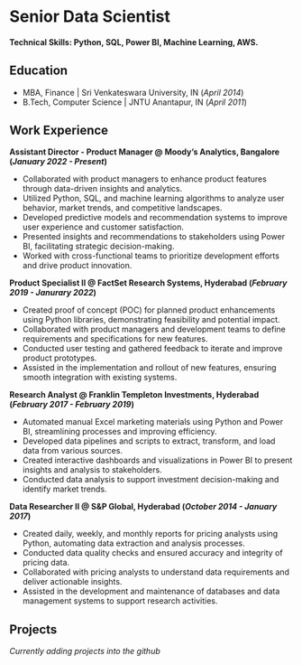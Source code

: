 # Senior Data Scientist

#### Technical Skills: Python, SQL, Power BI, Machine Learning, AWS.

## Education								       		
- MBA, Finance	| Sri Venkateswara University, IN (_April 2014_)	 			        		
- B.Tech, Computer Science | JNTU Anantapur, IN (_April 2011_)

## Work Experience
**Assistant Director - Product Manager @ Moody’s Analytics, Bangalore (_January 2022 - Present_)**
- Collaborated with product managers to enhance product features through data-driven insights and analytics.
- Utilized Python, SQL, and machine learning algorithms to analyze user behavior, market trends, and competitive landscapes.
- Developed predictive models and recommendation systems to improve user experience and customer satisfaction.
- Presented insights and recommendations to stakeholders using Power BI, facilitating strategic decision-making.
- Worked with cross-functional teams to prioritize development efforts and drive product innovation.

**Product Specialist II @ FactSet Research Systems, Hyderabad (_February 2019 - Janurary 2022_)**
- Created proof of concept (POC) for planned product enhancements using Python libraries, demonstrating feasibility and potential impact.
- Collaborated with product managers and development teams to define requirements and specifications for new features.
- Conducted user testing and gathered feedback to iterate and improve product prototypes.
- Assisted in the implementation and rollout of new features, ensuring smooth integration with existing systems.
  
**Research Analyst @ Franklin Templeton Investments, Hyderabad (_February 2017 - February 2019_)**
- Automated manual Excel marketing materials using Python and Power BI, streamlining processes and improving efficiency.
- Developed data pipelines and scripts to extract, transform, and load data from various sources.
- Created interactive dashboards and visualizations in Power BI to present insights and analysis to stakeholders.
- Conducted data analysis to support investment decision-making and identify market trends.

**Data Researcher II @ S&P Global, Hyderabad (_October 2014 - January 2017_)**
- Created daily, weekly, and monthly reports for pricing analysts using Python, automating data extraction and analysis processes.
- Conducted data quality checks and ensured accuracy and integrity of pricing data.
- Collaborated with pricing analysts to understand data requirements and deliver actionable insights.
- Assisted in the development and maintenance of databases and data management systems to support research activities.

## Projects
_Currently adding projects into the github_
